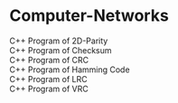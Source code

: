 # Computer-Networks
C++ Program of 2D-Parity<br>
C++ Program of Checksum<br>
C++ Program of CRC<br>
C++ Program of Hamming Code<br>
C++ Program of LRC<br>
C++ Program of VRC
